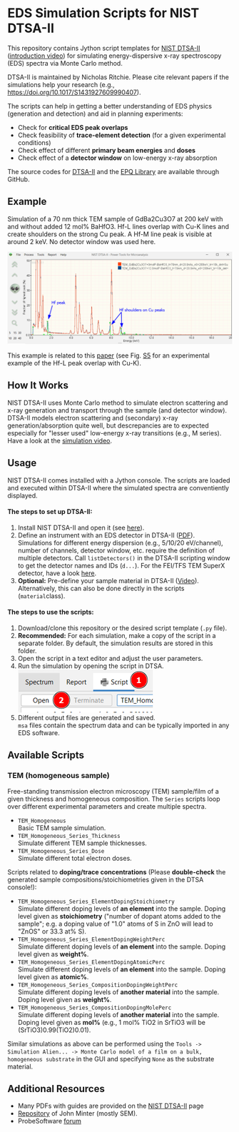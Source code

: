 # EDS Simulation Scripts for NIST DTSA-II 


This repository contains Jython script templates for [NIST DTSA-II](https://www.cstl.nist.gov/div837/837.02/epq/dtsa2/index.html) ([introduction video](https://www.youtube.com/watch?v=K7w9WOIdVyY)) for simulating energy-dispersive x-ray spectroscopy (EDS) spectra via Monte Carlo method.

DTSA-II is maintained by Nicholas Ritchie. Please cite relevant papers if the simulations help your research (e.g., https://doi.org/10.1017/S1431927609990407).

The scripts can help in getting a better understanding of EDS physics (generation and detection) and aid in planning experiments:
* Check for **critical EDS peak overlaps**
* Check feasibility of **trace-element detection** (for a given experimental conditions)
* Check effect of different **primary beam energies** and **doses**
* Check effect of a **detector window** on low-energy x-ray absorption

The source codes for [DTSA-II](https://github.com/usnistgov/DTSA-II) and the [EPQ Library](https://github.com/usnistgov/EPQ/tree/master/src/gov/nist/microanalysis) are available through GitHub.

## Example

Simulation of a 70 nm thick TEM sample of GdBa2Cu3O7 at 200 keV with and without added 12 mol% BaHfO3. Hf-L lines overlap with Cu-K lines and create shoulders on the strong Cu peak. A Hf-M line peak is visible at around 2 keV. No detector window was used here. 

![Example simulation for 12 mol% BaHfO3 doping into GdBCO](docs/images/img00.png)

This example is related to this [paper](https://pubs.rsc.org/en/content/articlelanding/2023/ma/d3ma00447c) (see Fig. [S5](https://www.rsc.org/suppdata/d3/ma/d3ma00447c/d3ma00447c1.pdf) for an experimental example of the Hf-L peak overlap with Cu-K).

## How It Works

NIST DTSA-II uses Monte Carlo method to simulate electron scattering and x-ray generation and transport through the sample (and detector window).
DTSA-II models electron scattering and (secondary) x-ray generation/absorption quite well, but descrepancies are to expected especially for "lesser used" low-energy x-ray transitions (e.g., M series).
Have a look at the [simulation video](https://www.youtube.com/watch?v=1703Y24tOtc).

## Usage

NIST DTSA-II comes installed with a Jython console. The scripts are loaded and executed within DTSA-II where the simulated spectra are conventiently displayed.

#### The steps to set up DTSA-II:

1. Install NIST DTSA-II and open it (see [here](https://www.cstl.nist.gov/div837/837.02/epq/dtsa2/index.html)).
2. Define an instrument with an EDS detector in DTSA-II ([PDF](https://www.cstl.nist.gov/div837/837.02/epq/dtsa2/DTSA-II_Configuration.pdf)).\
Simulations for different energy dispersion (e.g., 5/10/20 eV/channel), number of channels, detector window, etc. require the definition of multiple detectors. Call `listDetectors()` in the DTSA-II scripting window to get the detector names and IDs (`d...`). For the FEI/TFS TEM SuperX detector, have a look [here](https://github.com/lukmuk/eds-simulation-scripts-DTSA/tree/main/utils/FEI-TFS-SuperX-SDD-Efficiency).
3. **Optional:** Pre-define your sample material in DTSA-II ([Video](https://www.youtube.com/watch?v=ZWUHM2SEyMU)).\
Alternatively, this can also be done directly in the scripts (`material`class).

#### The steps to use the scripts:

1. Download/clone this repository or the desired script template (`.py` file).
2. **Recommended:** For each simulation, make a copy of the script in a separate folder. By default, the simulation results are stored in this folder.
3. Open the script in a text editor and adjust the user parameters.
4. Run the simulation by opening the script in DTSA.\
![Screenshot of script window and DTSA](docs/images/img01.png)
6. Different output files are generated and saved.\
`msa` files contain the spectrum data and can be typically imported in any EDS software.

## Available Scripts

### TEM (homogeneous sample)
Free-standing transmission electron microscopy (TEM) sample/film of a given thickness and homogeneous composition. The `Series` scripts loop over different experimental parameters and create multiple spectra.

* `TEM_Homogeneous`\
Basic TEM sample simulation.
* `TEM_Homogeneous_Series_Thickness`\
Simulate different TEM sample thicknesses.
* `TEM_Homogeneous_Series_Dose`\
Simulate different total electron doses.

Scripts related to **doping/trace concentrations** (Please **double-check** the generated sample compositions/stoichiometries given in the DTSA console!):
* `TEM_Homogeneous_Series_ElementDopingStoichiometry`\
Simulate different doping levels of **an element** into the sample. Doping level given as **stoichiometry** ("number of dopant atoms added to the sample"; e.g. a doping value of "1.0" atoms of S in ZnO will lead to "ZnOS" or 33.3 at% S).
* `TEM_Homogeneous_Series_ElementDopingWeightPerc`\
Simulate different doping levels of **an element** into the sample. Doping level given as **weight%**.
* `TEM_Homogeneous_Series_ElementDopingAtomicPerc`\
Simulate different doping levels of **an element** into the sample. Doping level given as **atomic%**.
* `TEM_Homogeneous_Series_CompositionDopingWeightPerc`\
Simulate different doping levels of **another material** into the sample. Doping level given as **weight%**.
* `TEM_Homogeneous_Series_CompositionDopingMolePerc`\
Simulate different doping levels of **another material** into the sample. Doping level given as **mol%** (e.g., 1 mol% TiO2 in SrTiO3 will be (SrTiO3)0.99(TiO2)0.01).

Similar simulations as above can be performed using the `Tools -> Simulation Alien... -> Monte Carlo model of a film on a bulk, homogeneous substrate` in the GUI and specifying `None` as the substrate material.

## Additional Resources

* Many PDFs with guides are provided on the [NIST DTSA-II](https://www.cstl.nist.gov/div837/837.02/epq/dtsa2/index.html) page
* [Repository](https://github.com/jrminter/dtsa2scripts) of John Minter (mostly SEM).
* ProbeSoftware [forum](https://probesoftware.com/smf/index.php?PHPSESSID=dda3670c7e180ec1223449d6fb7472ab&board=32.0)
